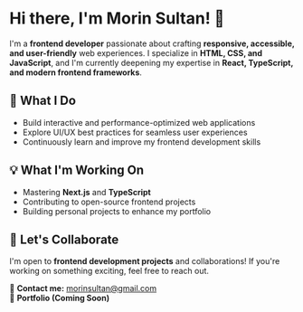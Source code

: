 # Hi there, I'm Morin Sultan! 👋  

I'm a **frontend developer** passionate about crafting **responsive, accessible, and user-friendly** web experiences. I specialize in **HTML, CSS, and JavaScript**, and I'm currently deepening my expertise in **React, TypeScript, and modern frontend frameworks**.  

## 🚀 What I Do  
- Build interactive and performance-optimized web applications  
- Explore UI/UX best practices for seamless user experiences  
- Continuously learn and improve my frontend development skills  

## 💡 What I'm Working On  
- Mastering **Next.js** and **TypeScript**  
- Contributing to open-source frontend projects  
- Building personal projects to enhance my portfolio  

## 🤝 Let's Collaborate  
I'm open to **frontend development projects** and collaborations! If you're working on something exciting, feel free to reach out.  

📩 **Contact me:** morinsultan@gmail.com  
🔗 **Portfolio (Coming Soon)**

<!---
SoulOfMo/SoulOfMo is a ✨ special ✨ repository because its `README.md` (this file) appears on your GitHub profile.
You can click the Preview link to take a look at your changes.
--->
